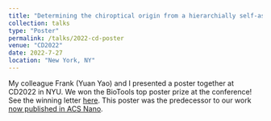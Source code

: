 ```yaml
---
title: "Determining the chiroptical origin from a hierarchially self-assembled magic cluster film"
collection: talks
type: "Poster"
permalink: /talks/2022-cd-poster
venue: "CD2022"
date: 2022-7-27
location: "New York, NY"
---
```


My colleague Frank (Yuan Yao) and I presented a poster together at CD2022 in NYU. We won the BioTools top poster prize at the conference! See the winning letter [here](https://therobinsongroup.org/wordpress/wp-content/uploads/2022/07/7_28_22-4_30-PM-Microsoft-Lens.pdf). This poster was the predecessor to our work [now published in ACS Nano](https://yougrass.github.io/publication/2022-extracting).
